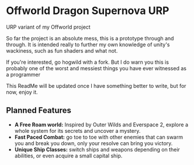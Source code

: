 # Offworld Dragon Supernova URP
URP variant of my Offworld project

So far the project is an absolute mess, this is a prototype through and through.
It is intended really to further my own knowledge of unity's wackiness, such as fun shaders
and what not.

If you're interested, go hogwild with a fork. But I do warn you this is probably one of the worst and messiest
things you have ever witnessed as a programmer

This ReadMe will be updated once I have something better to write, but for now, enjoy it.

## Planned Features

- **A Free Roam world:** Inspired by Outer Wilds and Everspace 2, explore a whole system for its secrets and uncover a mystery.
- **Fast Paced Combat:** go toe to toe with other enemies that can swarm you and break you down, only your resolve can bring you victory.
- **Unique Ship Classes:** switch ships and weapons depending on their abilities, or even acquire a small capital ship.
